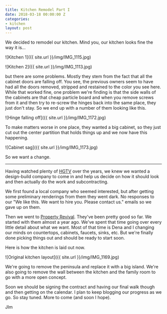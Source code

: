 ```yaml
---
title: Kitchen Remodel Part I
date: 2018-03-18 00:00:00 Z
categories:
- kitchen
layout: post
---
```


We decided to remodel our kitchen. Mind you, our kitchen looks fine the way it is…

![Kitchen 1]({{ site.url }}/img/IMG_1115.jpg)

![Kitchen 2]({{ site.url }}/img/IMG_1113.jpg)

but there are some problems. Mostly they stem from the fact that all the cabinet doors are falling off. You see, the previous owners seem to have had all the doors removed, stripped and restained to the color you see here. While that worked fine, one problem we're finding is that the side walls of the cabinets are that cheap particle board and when you remove screws from it and then try to re-screw the hinges back into the same place, they just don't stay. So we end up with a number of them looking like this. 

![Hinge falling off]({{ site.url }}/img/IMG_1172.jpg)

To make matters worse in one place, they wanted a big cabinet, so they just cut out the center partition that holds things up and we now have this happening. 

![Cabinet sag]({{ site.url }}/img/IMG_1173.jpg)

So we want a change. 

---

Having watched plenty of [HGTV](https://www.hgtv.com) over the years, we knew we wanted a design-build company to come in and help us decide on how it should look and then actually do the work and subcontracting. 

We first found a local company who seemed interested, but after getting some preliminary renderings from them they went dark. No responses to our "We like this. We want to hire you. Please contact us." emails so we gave up on them. 

Then we went to [Property Revival](http://www.propertyrevival.net). They've been pretty good so far. We started with them almost a year ago. We've spent that time going over every little detail about what we want. Most of that time is Dena and I changing our minds on countertops, cabinets, faucets, sinks, etc. But we're finally done picking things out and should be ready to start soon. 

Here is how the kitchen is laid out now. 

![Original kitchen layout]({{ site.url }}/img/IMG_1169.jpg)

We're going to remove the peninsula and replace it with a big island. We're also going to remove the wall between the kitchen and the family room to go with a more open concept. 

Soon we should be signing the contract and having our final walk though and then getting on the calendar. I plan to keep blogging our progress as we go. So stay tuned. More to come (and soon I hope). 

JIm
